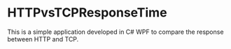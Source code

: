 # HTTPvsTCPResponseTime
This is a simple application developed in C# WPF to compare the response between HTTP and TCP.
